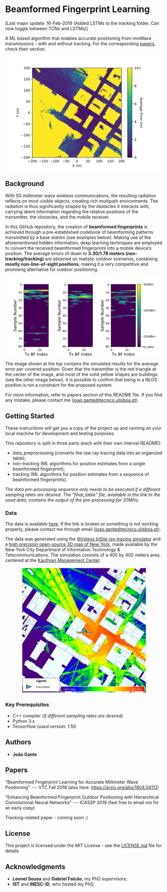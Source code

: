 # Beamformed Fingerprint Learning

[Last major update: 16-Feb-2019 (Added LSTMs to the tracking folder. Can now toggle between TCNs and LSTMs)]

A ML based algorithm that enables accurate positioning from mmWave transmissions - with and without tracking. For
the corresponding [papers](#papers), check their section.

<p align="center">
  <img src="images/error_vs_position.PNG" width="480"/>
</p>

## Background

With 5G millimeter wave wireless communications, the resulting radiation reflects on most visible
objects, creating rich multipath environments. The radiation is thus significantly shaped by the obstacles
it interacts with, carrying latent information regarding the relative positions of the transmitter, the
obstacles, and the mobile receiver.

In this GitHub repository, the creation of **beamformed fingerprints** is achieved
through a pre-established codebook of beamforming patterns transmitted by a base station (see examples below).
Making use of the aforementioned hidden information, deep learning techniques are employed to
convert the received beamformed fingerprints into a mobile device’s position. The average errors of down to
**3.30/1.78 meters (non-tracking/tracking)** are obtained
on realistic outdoor scenarios, containing **mostly non-line-of-sight positions**, making it a very competitive
and promising alternative for outdoor positioning.


<p align="center">
  <img src="images/bff_examples.PNG" width="480"/>
</p>


The image shown at the top contains the simulated results for the average error per covered position. Given that the transmitter
is the red triangle at the center of the image, and most of the solid yellow shapes are buildings (see the other image
below), it is possible to confirm that being in a NLOS position is not a constraint for the proposed system.


For more information, refer to papers section of this README file. If you find any mistake, please contact me (joao.gante@tecnico.ulisboa.pt).


## Getting Started

These instructions will get you a copy of the project up and running on your local machine for development and testing purposes.

This repository is split in three parts (each with their own internal README):
- data_preprocessing (converts the raw ray-tracing data into an organized table);
- non-tracking (ML algorithms for position estimates from a single beamformed fingerprint);
- tracking (ML algorithms for position estimates from a sequence of beamformed fingerprints).

*The data pre-processing sequence only needs to be executed if a different sampling rates are desired. The "final_table" file, available in the link to the used data, contains the output of the pre-processing for 20MHz.*

### Data

The data is available [here](https://drive.google.com/drive/folders/1gfbZKCsq4D1tvPzPHLftWljsVaL2pjg_?usp=sharing). If the link is broken or something is not working properly, please contact me through email (joao.gante@tecnico.ulisboa.pt).

The data was generated using the [Wireless InSite ray-tracing simulator](https://www.remcom.com/wireless-insite-em-propagation-software/) and a [high precision open-source 3D map of New York](http://www1.nyc.gov/site/doitt/initiatives/3d-building.page), made available by the New York City Department of Information Technology & Telecommunications.
The simulation consists of a 400 by 400 meters area, centered at the [Kaufman Management Center](https://goo.gl/maps/xrqvT9VS59K2).

<p align="center">
  <img src="images/propagation.PNG" width="400"/>
</p>


### Key Prerequisites

- C++ compiler *(if different sampling rates are desired)*
- Python 3.x
- Tensorflow *(used version: 1.10)*


## Authors

* **João Gante**

## Papers

"Beamformed Fingerprint Learning for Accurate Millimeter Wave Positioning" --- VTC Fall 2018 (also here: https://arxiv.org/abs/1804.04112)

"Enhancing Beamformed Fingerprint Outdoor Positioning with Hierarchical Convolutional Neural Networks" --- ICASSP 2019 (feel free to email me for an early copy)

Tracking-related paper - coming soon :)

## License

This project is licensed under the MIT License - see the [LICENSE.md](LICENSE.md) file for details

## Acknowledgments

* **Leonel Sousa** and **Gabriel Falcão**, my PhD supervisors;
* **IST** and **INESC-ID**, who hosted my PhD.
